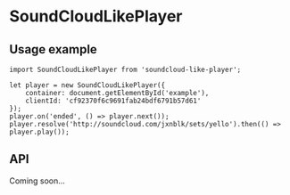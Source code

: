 # SoundCloudLikePlayer
## Usage example
```
import SoundCloudLikePlayer from 'soundcloud-like-player';

let player = new SoundCloudLikePlayer({
    container: document.getElementById('example'),
    clientId: 'cf92370f6c9691fab24bdf6791b57d61'
});
player.on('ended', () => player.next());
player.resolve('http://soundcloud.com/jxnblk/sets/yello').then(() => player.play());
```
## API
Coming soon...